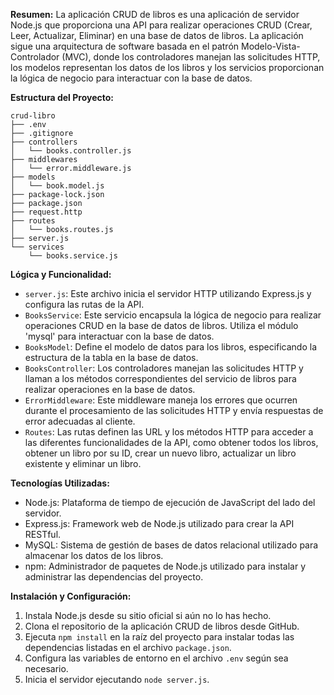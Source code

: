 **Resumen:**
La aplicación CRUD de libros es una aplicación de servidor Node.js que proporciona una API para realizar operaciones CRUD (Crear, Leer, Actualizar, Eliminar) en una base de datos de libros. La aplicación sigue una arquitectura de software basada en el patrón Modelo-Vista-Controlador (MVC), donde los controladores manejan las solicitudes HTTP, los modelos representan los datos de los libros y los servicios proporcionan la lógica de negocio para interactuar con la base de datos.

**Estructura del Proyecto:**
```
crud-libro
├── .env
├── .gitignore
├── controllers
│   └── books.controller.js
├── middlewares
│   └── error.middleware.js
├── models
│   └── book.model.js
├── package-lock.json
├── package.json
├── request.http
├── routes
│   └── books.routes.js
├── server.js
└── services
    └── books.service.js
```

**Lógica y Funcionalidad:**
- `server.js`: Este archivo inicia el servidor HTTP utilizando Express.js y configura las rutas de la API.
- `BooksService`: Este servicio encapsula la lógica de negocio para realizar operaciones CRUD en la base de datos de libros. Utiliza el módulo 'mysql' para interactuar con la base de datos.
- `BooksModel`: Define el modelo de datos para los libros, especificando la estructura de la tabla en la base de datos.
- `BooksController`: Los controladores manejan las solicitudes HTTP y llaman a los métodos correspondientes del servicio de libros para realizar operaciones en la base de datos.
- `ErrorMiddleware`: Este middleware maneja los errores que ocurren durante el procesamiento de las solicitudes HTTP y envía respuestas de error adecuadas al cliente.
- `Routes`: Las rutas definen las URL y los métodos HTTP para acceder a las diferentes funcionalidades de la API, como obtener todos los libros, obtener un libro por su ID, crear un nuevo libro, actualizar un libro existente y eliminar un libro.

**Tecnologías Utilizadas:**
- Node.js: Plataforma de tiempo de ejecución de JavaScript del lado del servidor.
- Express.js: Framework web de Node.js utilizado para crear la API RESTful.
- MySQL: Sistema de gestión de bases de datos relacional utilizado para almacenar los datos de los libros.
- npm: Administrador de paquetes de Node.js utilizado para instalar y administrar las dependencias del proyecto.

**Instalación y Configuración:**
1. Instala Node.js desde su sitio oficial si aún no lo has hecho.
2. Clona el repositorio de la aplicación CRUD de libros desde GitHub.
3. Ejecuta `npm install` en la raíz del proyecto para instalar todas las dependencias listadas en el archivo `package.json`.
4. Configura las variables de entorno en el archivo `.env` según sea necesario.
5. Inicia el servidor ejecutando `node server.js`.
